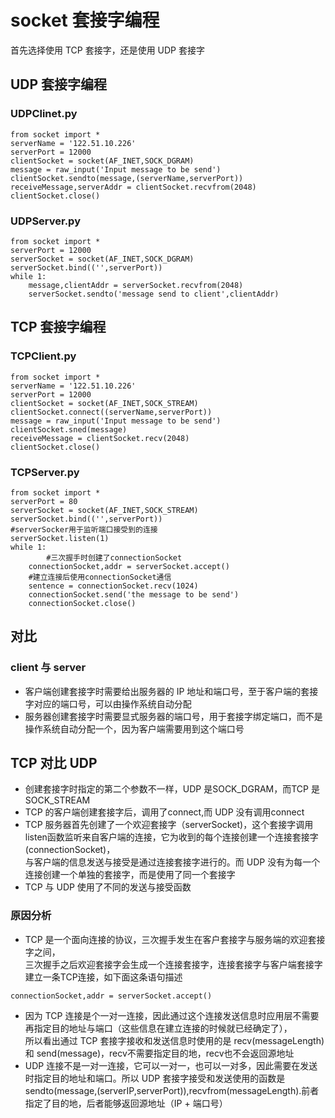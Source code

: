 # socket 套接字编程
首先选择使用 TCP 套接字，还是使用 UDP 套接字
## UDP 套接字编程
### UDPClinet.py
```
from socket import *
serverName = '122.51.10.226'
serverPort = 12000
clientSocket = socket(AF_INET,SOCK_DGRAM)
message = raw_input('Input message to be send')
clientSocket.sendto(message,(serverName,serverPort))
receiveMessage,serverAddr = clientSocket.recvfrom(2048)
clientSocket.close()
```
### UDPServer.py
```
from socket import *
serverPort = 12000
serverSocket = socket(AF_INET,SOCK_DGRAM)
serverSocket.bind(('',serverPort))
while 1:
	message,clientAddr = serverSocket.recvfrom(2048)
	serverSocket.sendto('message send to client',clientAddr)
```
## TCP 套接字编程
### TCPClient.py
```
from socket import *
serverName = '122.51.10.226'
serverPort = 12000
clientSocket = socket(AF_INET,SOCK_STREAM)
clientSocket.connect((serverName,serverPort))
message = raw_input('Input message to be send')
clientSocket.sned(message)
receiveMessage = clientSocket.recv(2048)
clientSocket.close()
```
### TCPServer.py
```
from socket import *
serverPort = 80
serverSocket = socket(AF_INET,SOCK_STREAM)
serverSocket.bind(('',serverPort))
#serverSocker用于监听端口接受到的连接
serverSocket.listen(1)
while 1:
        #三次握手时创建了connectionSocket
	connectionSocket,addr = serverSocket.accept()
	#建立连接后使用connectionSocket通信
	sentence = connectionSocket.recv(1024)
	connectionSocket.send('the message to be send')
	connectionSocket.close()
```
## 对比
### client 与 server
- 客户端创建套接字时需要给出服务器的 IP 地址和端口号，至于客户端的套接字对应的端口号，可以由操作系统自动分配
- 服务器创建套接字时需要显式服务器的端口号，用于套接字绑定端口，而不是操作系统自动分配一个，因为客户端需要用到这个端口号
## TCP 对比 UDP
- 创建套接字时指定的第二个参数不一样，UDP 是SOCK_DGRAM，而TCP 是SOCK_STREAM
- TCP 的客户端创建套接字后，调用了connect,而 UDP 没有调用connect
- TCP 服务器首先创建了一个欢迎套接字（serverSocket)，这个套接字调用listen函数监听来自客户端的连接，它为收到的每个连接创建一个连接套接字(connectionSocket)，  
与客户端的信息发送与接受是通过连接套接字进行的。而 UDP 没有为每一个连接创建一个单独的套接字，而是使用了同一个套接字
- TCP 与 UDP 使用了不同的发送与接受函数
### 原因分析
- TCP 是一个面向连接的协议，三次握手发生在客户套接字与服务端的欢迎套接字之间，  
三次握手之后欢迎套接字会生成一个连接套接字，连接套接字与客户端套接字建立一条TCP连接，如下面这条语句描述
```
connectionSocket,addr = serverSocket.accept()
```
- 因为 TCP 连接是个一对一连接，因此通过这个连接发送信息时应用层不需要再指定目的地址与端口（这些信息在建立连接的时候就已经确定了），  
所以看出通过 TCP 套接字接收和发送信息时使用的是 recv(messageLength) 和 send(message)，recv不需要指定目的地，recv也不会返回源地址
- UDP 连接不是一对一连接，它可以一对一，也可以一对多，因此需要在发送时指定目的地址和端口。所以 UDP 套接字接受和发送使用的函数是  
sendto(message,(serverIP,serverPort)),recvfrom(messageLength).前者指定了目的地，后者能够返回源地址（IP + 端口号）

